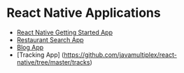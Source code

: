 # React Native Applications

- [React Native Getting Started App](https://github.com/javamultiplex/react-native/tree/master/rn-starter)
- [Restaurant Search App](https://github.com/javamultiplex/react-native/tree/master/food)
- [Blog App](https://github.com/javamultiplex/react-native/tree/master/blog)
- [Tracking App] (https://github.com/javamultiplex/react-native/tree/master/tracks)
